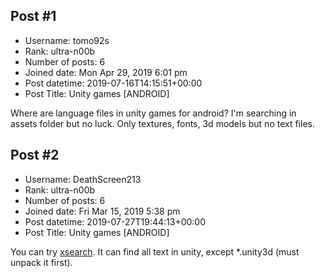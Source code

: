 ## Post #1
- Username: tomo92s
- Rank: ultra-n00b
- Number of posts: 6
- Joined date: Mon Apr 29, 2019 6:01 pm
- Post datetime: 2019-07-16T14:15:51+00:00
- Post Title: Unity games [ANDROID]

Where are language files in unity games for android? I'm searching in assets folder but no luck. Only textures, fonts, 3d models but no text files.
## Post #2
- Username: DeathScreen213
- Rank: ultra-n00b
- Number of posts: 6
- Joined date: Fri Mar 15, 2019 5:38 pm
- Post datetime: 2019-07-27T19:44:13+00:00
- Post Title: Unity games [ANDROID]

You can try [xsearch](http://www.easexp.com/xsearch/). It can find all text in unity, except *.unity3d (must unpack it first).
